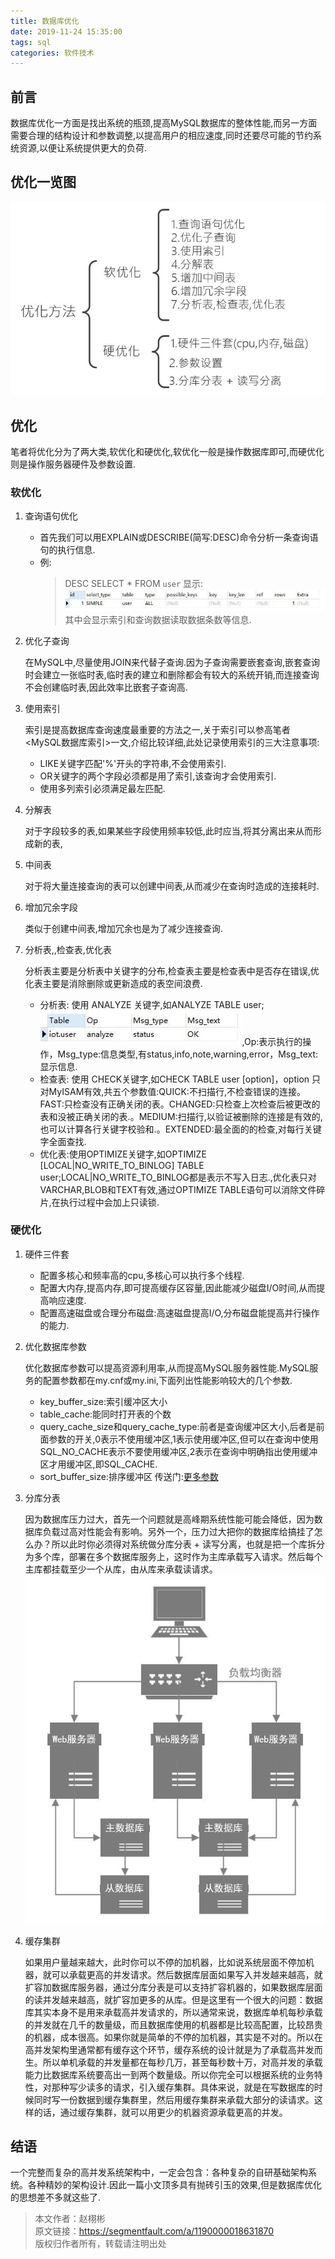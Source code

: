 ```yaml
---
title: 数据库优化
date: 2019-11-24 15:35:00
tags: sql
categories: 软件技术
---
```


## 前言

数据库优化一方面是找出系统的瓶颈,提高MySQL数据库的整体性能,而另一方面需要合理的结构设计和参数调整,以提高用户的相应速度,同时还要尽可能的节约系统资源,以便让系统提供更大的负荷.

## 优化一览图

![优化一览图](/images/2019/sql-1.jpg)

## 优化

笔者将优化分为了两大类,软优化和硬优化,软优化一般是操作数据库即可,而硬优化则是操作服务器硬件及参数设置.

### 软优化

1. 查询语句优化

    - 首先我们可以用EXPLAIN或DESCRIBE(简写:DESC)命令分析一条查询语句的执行信息.
    - 例:
        > DESC SELECT * FROM `user`
        显示:![优化一览图](/images/2019/sql-2.jpg)
        其中会显示索引和查询数据读取数据条数等信息.

2. 优化子查询

    在MySQL中,尽量使用JOIN来代替子查询.因为子查询需要嵌套查询,嵌套查询时会建立一张临时表,临时表的建立和删除都会有较大的系统开销,而连接查询不会创建临时表,因此效率比嵌套子查询高.

3. 使用索引

    索引是提高数据库查询速度最重要的方法之一,关于索引可以参高笔者<MySQL数据库索引>一文,介绍比较详细,此处记录使用索引的三大注意事项:
    - LIKE关键字匹配'%'开头的字符串,不会使用索引.
    - OR关键字的两个字段必须都是用了索引,该查询才会使用索引.
    - 使用多列索引必须满足最左匹配.

4. 分解表

    对于字段较多的表,如果某些字段使用频率较低,此时应当,将其分离出来从而形成新的表,

5. 中间表

    对于将大量连接查询的表可以创建中间表,从而减少在查询时造成的连接耗时.

6. 增加冗余字段

    类似于创建中间表,增加冗余也是为了减少连接查询.

7. 分析表,,检查表,优化表

    分析表主要是分析表中关键字的分布,检查表主要是检查表中是否存在错误,优化表主要是消除删除或更新造成的表空间浪费.
    - 分析表: 使用 ANALYZE 关键字,如ANALYZE TABLE user;![优化一览图](/images/2019/sql-3.jpg),Op:表示执行的操作，Msg_type:信息类型,有status,info,note,warning,error，Msg_text:显示信息.
    - 检查表: 使用 CHECK关键字,如CHECK TABLE user [option]，option 只对MyISAM有效,共五个参数值:QUICK:不扫描行,不检查错误的连接。FAST:只检查没有正确关闭的表。CHANGED:只检查上次检查后被更改的表和没被正确关闭的表.。MEDIUM:扫描行,以验证被删除的连接是有效的,也可以计算各行关键字校验和.。EXTENDED:最全面的的检查,对每行关键字全面查找.
    - 优化表:使用OPTIMIZE关键字,如OPTIMIZE [LOCAL|NO_WRITE_TO_BINLOG] TABLE user;LOCAL|NO_WRITE_TO_BINLOG都是表示不写入日志.,优化表只对VARCHAR,BLOB和TEXT有效,通过OPTIMIZE TABLE语句可以消除文件碎片,在执行过程中会加上只读锁.

### 硬优化

1. 硬件三件套

    - 配置多核心和频率高的cpu,多核心可以执行多个线程.
    - 配置大内存,提高内存,即可提高缓存区容量,因此能减少磁盘I/O时间,从而提高响应速度.
    - 配置高速磁盘或合理分布磁盘:高速磁盘提高I/O,分布磁盘能提高并行操作的能力.

2. 优化数据库参数

    优化数据库参数可以提高资源利用率,从而提高MySQL服务器性能.MySQL服务的配置参数都在my.cnf或my.ini,下面列出性能影响较大的几个参数.
    - key_buffer_size:索引缓冲区大小
    - table_cache:能同时打开表的个数
    - query_cache_size和query_cache_type:前者是查询缓冲区大小,后者是前面参数的开关,0表示不使用缓冲区,1表示使用缓冲区,但可以在查询中使用SQL_NO_CACHE表示不要使用缓冲区,2表示在查询中明确指出使用缓冲区才用缓冲区,即SQL_CACHE.
    - sort_buffer_size:排序缓冲区
    传送门:[更多参数](https://www.mysql.com/cn/why-mysql/performance/index.html)

3. 分库分表

    因为数据库压力过大，首先一个问题就是高峰期系统性能可能会降低，因为数据库负载过高对性能会有影响。另外一个，压力过大把你的数据库给搞挂了怎么办？所以此时你必须得对系统做分库分表 + 读写分离，也就是把一个库拆分为多个库，部署在多个数据库服务上，这时作为主库承载写入请求。然后每个主库都挂载至少一个从库，由从库来承载读请求。
    ![优化一览图](/images/2019/sql-4.jpg)

4. 缓存集群

    如果用户量越来越大，此时你可以不停的加机器，比如说系统层面不停加机器，就可以承载更高的并发请求。然后数据库层面如果写入并发越来越高，就扩容加数据库服务器，通过分库分表是可以支持扩容机器的，如果数据库层面的读并发越来越高，就扩容加更多的从库。但是这里有一个很大的问题：数据库其实本身不是用来承载高并发请求的，所以通常来说，数据库单机每秒承载的并发就在几千的数量级，而且数据库使用的机器都是比较高配置，比较昂贵的机器，成本很高。如果你就是简单的不停的加机器，其实是不对的。所以在高并发架构里通常都有缓存这个环节，缓存系统的设计就是为了承载高并发而生。所以单机承载的并发量都在每秒几万，甚至每秒数十万，对高并发的承载能力比数据库系统要高出一到两个数量级。所以你完全可以根据系统的业务特性，对那种写少读多的请求，引入缓存集群。具体来说，就是在写数据库的时候同时写一份数据到缓存集群里，然后用缓存集群来承载大部分的读请求。这样的话，通过缓存集群，就可以用更少的机器资源承载更高的并发。

## 结语

一个完整而复杂的高并发系统架构中，一定会包含：各种复杂的自研基础架构系统。各种精妙的架构设计.因此一篇小文顶多具有抛砖引玉的效果,但是数据库优化的思想差不多就这些了.

> 本文作者：赵栩彬  
> 原文链接：<https://segmentfault.com/a/1190000018631870>  
> 版权归作者所有，转载请注明出处
